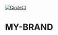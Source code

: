 [![CircleCI](https://dl.circleci.com/status-badge/img/gh/mirindi19/MY-BRAND/tree/main.svg?style=svg)](https://dl.circleci.com/status-badge/redirect/gh/mirindi19/MY-BRAND/tree/main)
# MY-BRAND
